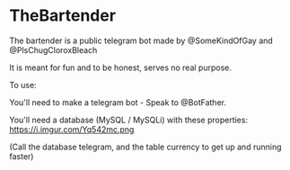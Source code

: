 # TheBartender

The bartender is a public telegram bot made by @SomeKindOfGay and @PlsChugCloroxBleach

It is meant for fun and to be honest, serves no real purpose.


To use:

You'll need to make a telegram bot - Speak to @BotFather.

You'll need a database (MySQL / MySQLi) with these properties:
https://i.imgur.com/Yq542mc.png

(Call the database telegram, and the table currency to get up and running faster)
